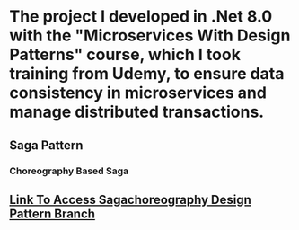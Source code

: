 # The project I developed in .Net 8.0 with the "Microservices With Design Patterns" course, which I took training from Udemy, to ensure data consistency in microservices and manage distributed transactions.

## Saga Pattern
### Choreography Based Saga
## [ Link To Access Sagachoreography Design Pattern Branch](https://github.com/EnderBAKIR/MicroServicesWithDesignPatterns/tree/SagaChoreographyPattern "# Link To Access Sagachoreography Design Pattern Branch")
